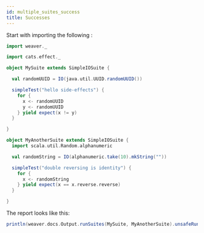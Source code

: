 ```yaml
---
id: multiple_suites_success
title: Successes
---
```


Start with importing the following :

```scala mdoc
import weaver._
```

```scala mdoc
import cats.effect._

object MySuite extends SimpleIOSuite {

  val randomUUID = IO(java.util.UUID.randomUUID())

  simpleTest("hello side-effects") {
    for {
      x <- randomUUID
      y <- randomUUID
    } yield expect(x != y)
  }

}

object MyAnotherSuite extends SimpleIOSuite {
  import scala.util.Random.alphanumeric

  val randomString = IO(alphanumeric.take(10).mkString(""))

  simpleTest("double reversing is identity") {
    for {
      x <- randomString
    } yield expect(x == x.reverse.reverse)
  }

}
```

The report looks like this:

```scala mdoc:passthrough
println(weaver.docs.Output.runSuites(MySuite, MyAnotherSuite).unsafeRunSync())
```

